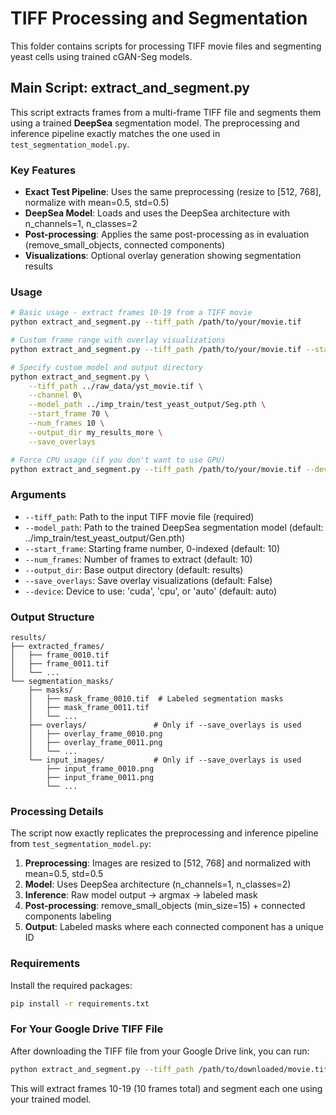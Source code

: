 # TIFF Processing and Segmentation

This folder contains scripts for processing TIFF movie files and segmenting yeast cells using trained cGAN-Seg models.

## Main Script: extract_and_segment.py

This script extracts frames from a multi-frame TIFF file and segments them using a trained **DeepSea** segmentation model. The preprocessing and inference pipeline exactly matches the one used in `test_segmentation_model.py`.

### Key Features

- **Exact Test Pipeline**: Uses the same preprocessing (resize to [512, 768], normalize with mean=0.5, std=0.5)
- **DeepSea Model**: Loads and uses the DeepSea architecture with n_channels=1, n_classes=2
- **Post-processing**: Applies the same post-processing as in evaluation (remove_small_objects, connected components)
- **Visualizations**: Optional overlay generation showing segmentation results

### Usage

```bash
# Basic usage - extract frames 10-19 from a TIFF movie
python extract_and_segment.py --tiff_path /path/to/your/movie.tif

# Custom frame range with overlay visualizations
python extract_and_segment.py --tiff_path /path/to/your/movie.tif --start_frame 5 --num_frames 15 --save_overlays

# Specify custom model and output directory
python extract_and_segment.py \
    --tiff_path ../raw_data/yst_movie.tif \
    --channel 0\
    --model_path ../imp_train/test_yeast_output/Seg.pth \
    --start_frame 70 \
    --num_frames 10 \
    --output_dir my_results_more \
    --save_overlays

# Force CPU usage (if you don't want to use GPU)
python extract_and_segment.py --tiff_path /path/to/your/movie.tif --device cpu
```

### Arguments

- `--tiff_path`: Path to the input TIFF movie file (required)
- `--model_path`: Path to the trained DeepSea segmentation model (default: ../imp_train/test_yeast_output/Gen.pth)
- `--start_frame`: Starting frame number, 0-indexed (default: 10)
- `--num_frames`: Number of frames to extract (default: 10)
- `--output_dir`: Base output directory (default: results)
- `--save_overlays`: Save overlay visualizations (default: False)
- `--device`: Device to use: 'cuda', 'cpu', or 'auto' (default: auto)

### Output Structure

```
results/
├── extracted_frames/
│   ├── frame_0010.tif
│   ├── frame_0011.tif
│   └── ...
└── segmentation_masks/
    ├── masks/
    │   ├── mask_frame_0010.tif  # Labeled segmentation masks
    │   ├── mask_frame_0011.tif
    │   └── ...
    ├── overlays/               # Only if --save_overlays is used
    │   ├── overlay_frame_0010.png
    │   ├── overlay_frame_0011.png
    │   └── ...
    └── input_images/           # Only if --save_overlays is used
        ├── input_frame_0010.png
        ├── input_frame_0011.png
        └── ...
```

### Processing Details

The script now exactly replicates the preprocessing and inference pipeline from `test_segmentation_model.py`:

1. **Preprocessing**: Images are resized to [512, 768] and normalized with mean=0.5, std=0.5
2. **Model**: Uses DeepSea architecture (n_channels=1, n_classes=2)
3. **Inference**: Raw model output → argmax → labeled mask
4. **Post-processing**: remove_small_objects (min_size=15) + connected components labeling
5. **Output**: Labeled masks where each connected component has a unique ID

### Requirements

Install the required packages:
```bash
pip install -r requirements.txt
```

### For Your Google Drive TIFF File

After downloading the TIFF file from your Google Drive link, you can run:

```bash
python extract_and_segment.py --tiff_path /path/to/downloaded/movie.tif --start_frame 10 --num_frames 10
```

This will extract frames 10-19 (10 frames total) and segment each one using your trained model.
